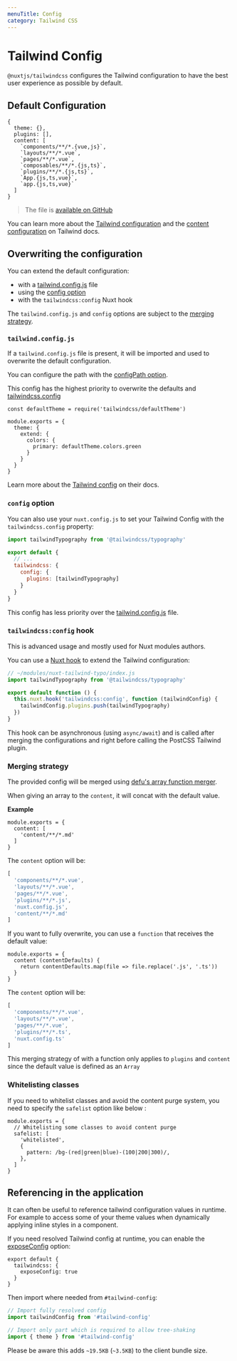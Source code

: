 ```yaml
---
menuTitle: Config
category: Tailwind CSS
---
```


# Tailwind Config

`@nuxtjs/tailwindcss` configures the Tailwind configuration to have the best user experience as possible by default.

## Default Configuration

```js{}[tailwind.config.js]
{
  theme: {},
  plugins: [],
  content: [
    `components/**/*.{vue,js}`,
    `layouts/**/*.vue`,
    `pages/**/*.vue`,
    `composables/**/*.{js,ts}`,
    `plugins/**/*.{js,ts}`,
    `App.{js,ts,vue}`,
    `app.{js,ts,vue}`
  ]
}
```

> The file is [available on GitHub](https://github.com/nuxt-community/tailwindcss-module/blob/main/src/tailwind.config.ts)

You can learn more about the [Tailwind configuration](https://tailwindcss.com/docs/configuration) and the [content configuration](https://tailwindcss.com/docs/content-configuration) on Tailwind docs.

## Overwriting the configuration

You can extend the default configuration:
- with a [tailwind.config.js](#tailwindconfigjs) file
- using the [config option](#config-option)
- with the `tailwindcss:config` Nuxt hook

<d-alert type="warning">

The `tailwind.config.js` and `config` options are subject to the [merging strategy](#merging-strategy).

</d-alert>

### `tailwind.config.js`

If a `tailwind.config.js` file is present, it will be imported and used to overwrite the default configuration.

You can configure the path with the [configPath option](/options#configpath).

<d-alert type="info">

This config has the highest priority to overwrite the defaults and [tailwindcss.config](#config-option)

</d-alert>

```js{}[tailwind.config.js]
const defaultTheme = require('tailwindcss/defaultTheme')

module.exports = {
  theme: {
    extend: {
      colors: {
        primary: defaultTheme.colors.green
      }
    }
  }
}
```

Learn more about the [Tailwind config](https://tailwindcss.com/docs/configuration) on their docs.

### `config` option

You can also use your `nuxt.config.js` to set your Tailwind Config with the `tailwindcss.config` property:

```js [nuxt.config.js]
import tailwindTypography from '@tailwindcss/typography'

export default {
  // ...
  tailwindcss: {
    config: {
      plugins: [tailwindTypography]
    }
  }
}
```
<d-alert type="info">

This config has less priority over the [tailwind.config.js](#tailwindconfigjs) file.

</d-alert>


### `tailwindcss:config` hook

<d-alert type="warning">

This is advanced usage and mostly used for Nuxt modules authors.

</d-alert>

You can use a [Nuxt hook](https://nuxtjs.org/guides/directory-structure/modules#run-tasks-on-specific-hooks) to extend the Tailwind configuration:

```js
// ~/modules/nuxt-tailwind-typo/index.js
import tailwindTypography from '@tailwindcss/typography'

export default function () {
  this.nuxt.hook('tailwindcss:config', function (tailwindConfig) {
    tailwindConfig.plugins.push(tailwindTypography)
  })
}
```

<d-alert type="info">

This hook can be asynchronous (using `async/await`) and is called after merging the configurations and right before calling the PostCSS Tailwind plugin.

</d-alert>

### Merging strategy

The provided config will be merged using [defu's array function merger](https://github.com/nuxt-contrib/defu#array-function-merger).

When giving an array to the `content`, it will concat with the default value.

**Example**

```js{}[tailwind.config.js]
module.exports = {
  content: [
    'content/**/*.md'
  ]
}
```

The `content` option will be:

```js
[
  'components/**/*.vue',
  'layouts/**/*.vue',
  'pages/**/*.vue',
  'plugins/**/*.js',
  'nuxt.config.js',
  'content/**/*.md'
]
```

If you want to fully overwrite, you can use a `function` that receives the default value:

```js{}[tailwind.config.js]
module.exports = {
  content (contentDefaults) {
    return contentDefaults.map(file => file.replace('.js', '.ts'))
  }
}
```

The `content` option will be:

```js
[
  'components/**/*.vue',
  'layouts/**/*.vue',
  'pages/**/*.vue',
  'plugins/**/*.ts',
  'nuxt.config.ts'
]
```

<d-alert type="info">

This merging strategy of with a function only applies to `plugins` and `content` since the default value is defined as an `Array`

</d-alert>

### Whitelisting classes

If you need to whitelist classes and avoid the content purge system, you need to specify the `safelist` option like below :

```js{}[tailwind.config.js]
module.exports = {
  // Whitelisting some classes to avoid content purge
  safelist: [
    'whitelisted',
    {
      pattern: /bg-(red|green|blue)-(100|200|300)/,
    },
  ]
}
```


## Referencing in the application

It can often be useful to reference tailwind configuration values in runtime. For example to access some of your theme values when dynamically applying inline styles in a component.

If you need resolved Tailwind config at runtime, you can enable the [exposeConfig](/options#exposeconfig) option:

```js{}[nuxt.config.js]
export default {
  tailwindcss: {
    exposeConfig: true
  }
}
```

Then import where needed from `#tailwind-config`:

```js
// Import fully resolved config
import tailwindConfig from '#tailwind-config'

// Import only part which is required to allow tree-shaking
import { theme } from '#tailwind-config'
```

<d-alert type="warning">

  Please be aware this adds `~19.5KB` (`~3.5KB`) to the client bundle size.

</d-alert>
